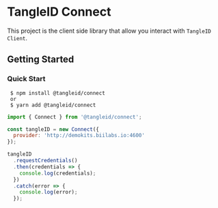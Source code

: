 # TangleID Connect

This project is the client side library that allow you interact with `TangleID Client`.

## Getting Started

### Quick Start

```shell
 $ npm install @tangleid/connect
 or
 $ yarn add @tangleid/connect
```

```javascript
import { Connect } from '@tangleid/connect';

const tangleID = new Connect({
  provider: 'http://demokits.biilabs.io:4600'
});

tangleID
  .requestCredentials()
  .then(credentials => {
    console.log(credentials);
  })
  .catch(error => {
    console.log(error);
  });
```
